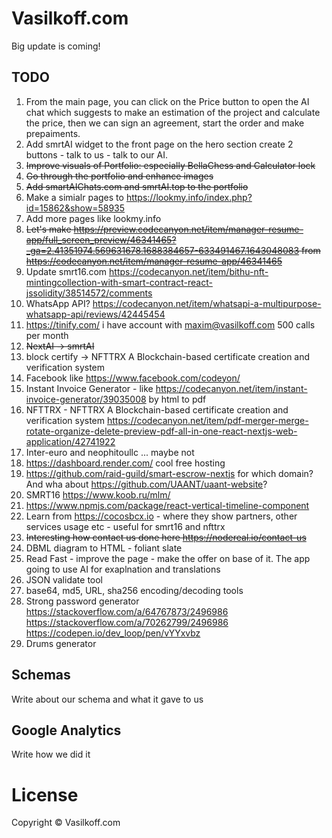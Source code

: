 # Vasilkoff.com

Big update is coming!

## TODO

1. From the main page, you can click on the Price button to open the AI chat which suggests to make an estimation of the project and calculate the price, then we can sign an agreement, start the order and make prepaiments.
2. Add smrtAI widget to the front page on the hero section create 2 buttons - talk to us - talk to our AI.
3. ~~Improve visuals of Portfolio: especially BellaChess and Calculator lock~~
4. ~~Go through the portfolio and enhance images~~
5. ~~Add smartAIChats.com and smrtAI.top to the portfolio~~
6. Make a simialr pages to https://lookmy.info/index.php?id=15862&show=58935
7. Add more pages like lookmy.info
8. ~~Let's make https://preview.codecanyon.net/item/manager-resume-app/full_screen_preview/46341465?_ga=2.41351974.569631678.1688384657-633491467.1643048083 from https://codecanyon.net/item/manager-resume-app/46341465~~ 
9. Update smrt16.com https://codecanyon.net/item/bithu-nft-mintingcollection-with-smart-contract-react-jssolidity/38514572/comments 
10. WhatsApp API? https://codecanyon.net/item/whatsapi-a-multipurpose-whatsapp-api/reviews/42445454 
11. https://tinify.com/ i have account with maxim@vasilkoff.com 500 calls per month
12. ~~NextAI -> smrtAI~~
13. block certify -> NFTTRX A Blockchain-based certificate creation and verification system 
14. Facebook like https://www.facebook.com/codeyon/
15. Instant Invoice Generator - like https://codecanyon.net/item/instant-invoice-generator/39035008 by html to pdf
16. NFTTRX - NFTTRX A Blockchain-based certificate creation and verification system https://codecanyon.net/item/pdf-merger-merge-rotate-organize-delete-preview-pdf-all-in-one-react-nextjs-web-application/42741922
17. Inter-euro and neophitoullc ... maybe not
18. https://dashboard.render.com/ cool free hosting
19. https://github.com/raid-guild/smart-escrow-nextjs for which domain? And wha about https://github.com/UAANT/uaant-website?
20. SMRT16 https://www.koob.ru/mlm/ 
21. https://www.npmjs.com/package/react-vertical-timeline-component 
22. Learn from https://cocosbcx.io - where they show partners, other services usage etc - useful for smrt16 and nfttrx
23. ~~Interesting how contact us done here https://nodereal.io/contact-us~~ 
24. DBML diagram to HTML - foliant slate
25. Read Fast - improve the page - make the offer on base of it. The app going to use AI for exaplnation and translations
26. JSON validate tool
27. base64, md5, URL, sha256 encoding/decoding tools
28. Strong password generator https://stackoverflow.com/a/64767873/2496986 https://stackoverflow.com/a/70262799/2496986 https://codepen.io/dev_loop/pen/vYYxvbz 
29. Drums generator



## Schemas

Write about our schema and what it gave to us


## Google Analytics

Write how we did it 

# License

Copyright © Vasilkoff.com
